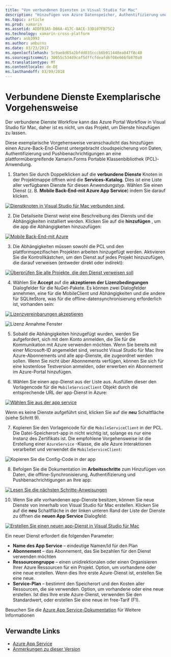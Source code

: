 ```yaml
---
title: "Von verbundenen Diensten in Visual Studio für Mac"
description: "Hinzufügen von Azure Datenspeicher, Authentifizierung und Pushbenachrichtigungen auf mobile apps aus Visual Studio für Mac"
ms.topic: article
ms.prod: xamarin
ms.assetid: ADDFB3A5-DB6A-417C-8ACE-33D107FB75C2
ms.technology: xamarin-cross-platform
author: asb3993
ms.author: amburns
ms.date: 03/23/2017
ms.openlocfilehash: 5c9ae8d65a2bfdd035cccb6b911448ea047f8c40
ms.sourcegitcommit: 30055c534d9caf5dffcfdeafd6f08e666fb870a8
ms.translationtype: MT
ms.contentlocale: de-DE
ms.lasthandoff: 03/09/2018
---
```

# <a name="connected-services-walkthrough"></a>Verbundene Dienste Exemplarische Vorgehensweise

Der verbundene Dienste Workflow kann das Azure Portal Workflow in Visual Studio für Mac, daher ist es nicht, um das Projekt, um Dienste hinzufügen zu lassen.

Diese exemplarische Vorgehensweise veranschaulicht das hinzufügen einen Azure-Back-End-Dienst untergebracht cloudspeicherung von Daten, Authentifizierung und Pushbenachrichtigungen an eine plattformübergreifende Xamarin.Forms Portable Klassenbibliothek (PCL)-Anwendung.


1.  Starten Sie durch Doppelklicken auf die **verbundene Dienste** Knoten in der Projektmappe öffnen wird die **Services-Katalog**.
  Dies ist eine Liste aller verfügbaren Dienste für diesen Anwendungstyp. Wählen Sie einen Dienst (z. B. **Mobile Back-End-mit Azure App Service**) indem Sie darauf klicken.

  [![](connected-services-images/image001-sml.png "Dienstknoten in Visual Studio für Mac verbunden sind.")](connected-services-images/image001.png#lightbox)

2. Die Detailseite Dienst weist eine Beschreibung des Diensts und die Abhängigkeiten installiert werden.
  Klicken Sie auf die **hinzufügen** , um die app die Abhängigkeiten hinzuzufügen:

  [![](connected-services-images/image002-sml.png "Mobile Back-End-mit Azure")](connected-services-images/image002.png#lightbox)

3. Die Abhängigkeiten müssen sowohl die PCL und den plattformspezifischen Projekten arbeiten hinzugefügt werden.
  Aktivieren Sie die Kontrollkästchen, um den Dienst auf jedes Projekt hinzuzufügen, die darauf verweisen (entweder direkt oder indirekt):

  [![](connected-services-images/image003-sml.png "Überprüfen Sie alle Projekte, die den Dienst verweisen soll")](connected-services-images/image003.png#lightbox)

4. Wählen Sie **Accept** auf die **akzeptieren der Lizenzbedingungen** Dialogfelder für die NuGet-Pakete.
  Es können zwei Dialogfelder annehmen, eine für die MobileClient und Abhängigkeiten und die andere für SQLiteStore, was für die offline-datensynchronisierung erforderlich ist, vorhanden sein:

  [![](connected-services-images/image004-sml.png "Lizenzvereinbarungen akzeptieren")](connected-services-images/image004.png#lightbox)

  ![](connected-services-images/image005.png "Lizenz Annahme Fenster")

5. Sobald die Abhängigkeiten hinzugefügt wurden, werden Sie aufgefordert, sich mit dem Konto anmelden, die Sie für die Kommunikation mit Azure verwenden möchten.
  Wenn Sie bereits mit einer Microsoft-ID angemeldet sind, versucht Visual Studio für Mac Ihre Azure-Abonnements und alle app-Dienste, die zugeordnet werden sollen. Wenn Sie nicht über Abonnements verfügen, können Sie sich für eine kostenlose Testversion anmelden, oder erwerben ein Abonnement im Azure-Portal hinzufügen.

6. Wählen Sie einen app-Dienst aus der Liste aus. Ausfüllen dieser den Vorlagencode für die `MobileServiceClient` Objekt durch die entsprechende URL der app-Dienst in Azure:

  [![](connected-services-images/image006-sml.png "Wählen Sie aus der app service")](connected-services-images/image006.png#lightbox)

  Wenn es keine Dienste aufgeführt sind, klicken Sie auf die **neu** Schaltfläche (siehe Schritt 9).

7. Kopieren Sie den Vorlagencode für die `MobileServiceClient` in der PCL. Die Datei-Speicherort-app in nicht wichtig ist, solange es nur eine Instanz des Zertifikats ist.
  Die empfohlene Vorgehensweise ist die Erstellung einer `AzureService` -Klasse, die alle Azure Interaktionen verarbeitet und verwendet die `MobileServiceClient`:

  ![](connected-services-images/image007.png "Kopieren Sie die Config-Code in der app")

8. Befolgen Sie die Dokumentation im **Arbeitsschritte** zum Hinzufügen von Daten, die offline-Synchronisierung, Authentifizierung und Pushbenachrichtigungen an Ihre app:

  [![](connected-services-images/image008-sml.png "Lesen Sie die nächsten Schritte-Anweisungen")](connected-services-images/image008.png#lightbox)

10. Wenn Sie alle vorhandenen app-Dienste besitzen, können Sie neue Dienste von innerhalb von Visual Studio für Mac erstellen.
  Klicken Sie auf die **neu** Schaltfläche in der linken unteren Rand der Liste der Dienste zu öffnen die **neuen App Service** Dialogfeld:

  [![](connected-services-images/image009-sml.png "Erstellen Sie einen neuen app-Dienst in Visual Studio für Mac")](connected-services-images/image009.png#lightbox)

Ein neuer Dienst erfordert die folgenden Parameter:

-   **Name des App Service** – eindeutige Namen/Id für den Plan
-   **Abonnement** – das Abonnement, das Sie bezahlen für den Dienst verwenden möchten
-   **Ressourcengruppe** – einen unidirektionalen oder einen Organisieren Ihrer Azure Ressourcen für ein Projekt. Option, um vorhandene oder eine neue erstellen. Wenn dies Ihre erste Azure-Dienst ist, erstellen Sie eine neue.
-   **Service-Plan** – bestimmt den Speicherort und den Kosten aller Ressourcen, die sie verwenden. Option, um vorhandene oder eine neue erstellen. Ist dies Ihre erste Azure-Dienst, verwenden Sie den Standardwert, oder erstellen Sie eine neue im free-Tarif (F1).

Besuchen Sie die [Azure App Service-Dokumentation](https://docs.microsoft.com/azure/app-service/) für Weitere Informationen


## <a name="related-links"></a>Verwandte Links

- [Azure App Service](https://docs.microsoft.com/en-us/azure/app-service/)
- [Anmerkungen zu dieser Version](https://developer.xamarin.com/releases/studio/xamarin.studio_6.2/xamarin.studio_6.2/#Connected_Services)
